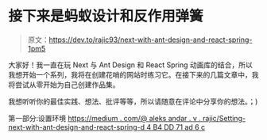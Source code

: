 # 接下来是蚂蚁设计和反作用弹簧

> 原文：<https://dev.to/rajic93/next-with-ant-design-and-react-spring-1pm5>

大家好！我一直在玩 Next 与 Ant Design 和 React Spring 动画库的结合，所以我想开始一个系列，我将在创建花哨的网站时练习它。在接下来的几篇文章中，我将尝试从零开始为自己创建作品集。

我想听听你的最佳实践、想法、批评等等，所以请随意在评论中分享你的想法。；)

第一部分:设置环境
[https://medium . com/@ aleks andar . v . rajic/Setting-next-with-ant-design-and-react-spring-d 4 B4 DD 71 ad 6 c](https://medium.com/@aleksandar.v.rajic/setting-up-next-with-ant-design-and-react-spring-d4b4dd71ad6c)